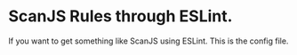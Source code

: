 # ScanJS Rules through ESLint.

If you want to get something like ScanJS using ESLint. This is the config 
file.
